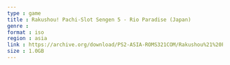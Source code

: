 ```yaml
---
type : game
title : Rakushou! Pachi-Slot Sengen 5 - Rio Paradise (Japan)
genre : 
format : iso
region : asia
link : https://archive.org/download/PS2-ASIA-ROMS321COM/Rakushou%21%20Pachi-Slot%20Sengen%205%20-%20Rio%20Paradise%20%28Japan%29.7z
size : 1.0GB
---
```

